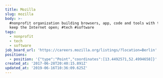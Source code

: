 ```yaml
---
title: Mozilla
slug: mozilla
body: >-
  #nonprofit organization building browsers, app, code and tools with the aim to
  keep the Internet open; #tech #software
tags:
  - nonprofit
  - tech
  - software
job_board_url: 'https://careers.mozilla.org/listings/?location=Berlin'
positions:
  - position: '{"type":"Point","coordinates":[13.4492571,52.4994658]}'
created_at: '2017-06-28T20:40:15.891Z'
updated_at: '2019-06-16T10:36:09.625Z'
---
```


